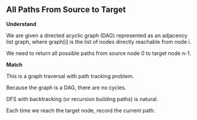## All Paths From Source to Target
**Understand**

We are given a directed acyclic graph (DAG) represented as an adjacency list graph, where graph[i] is the list of nodes directly reachable from node i.

We need to return all possible paths from source node 0 to target node n-1.

**Match**

This is a graph traversal with path tracking problem.

Because the graph is a DAG, there are no cycles.

DFS with backtracking (or recursion building paths) is natural.

Each time we reach the target node, record the current path.